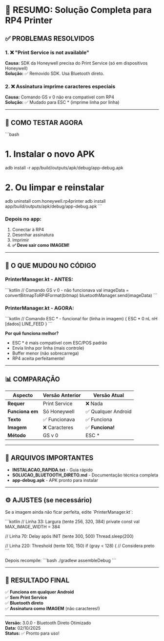 # 🎯 RESUMO: Solução Completa para RP4 Printer

## ✅ PROBLEMAS RESOLVIDOS

### 1. ❌ "Print Service is not available"
**Causa:** SDK da Honeywell precisa do Print Service (só em dispositivos Honeywell)  
**Solução:** ✅ Removido SDK. Usa Bluetooth direto.

### 2. ❌ Assinatura imprime caracteres especiais
**Causa:** Comando GS v 0 não era compatível com RP4  
**Solução:** ✅ Mudado para ESC * (imprime linha por linha)

---

## 🚀 COMO TESTAR AGORA

\`\`\`bash
# 1. Instalar o novo APK
adb install -r app/build/outputs/apk/debug/app-debug.apk

# 2. Ou limpar e reinstalar
adb uninstall com.honeywell.rp4printer
adb install app/build/outputs/apk/debug/app-debug.apk
\`\`\`

### Depois no app:
1. Conectar à RP4
2. Desenhar assinatura
3. Imprimir
4. **✅ Deve sair como IMAGEM!**

---

## 🔧 O QUE MUDOU NO CÓDIGO

### PrinterManager.kt - ANTES:
\`\`\`kotlin
// Comando GS v 0 - não funcionava
val imageData = convertBitmapToRP4Format(bitmap)
bluetoothManager.send(imageData)
\`\`\`

### PrinterManager.kt - AGORA:
\`\`\`kotlin
// Comando ESC * - funciona!
for (linha in imagem) {
    ESC * 0 nL nH [dados]
    LINE_FEED
}
\`\`\`

**Por quê funciona melhor?**
- ESC * é mais compatível com ESC/POS padrão
- Envia linha por linha (mais controle)
- Buffer menor (não sobrecarrega)
- RP4 aceita perfeitamente!

---

## 📊 COMPARAÇÃO

| Aspecto | Versão Anterior | Versão Atual |
|---------|----------------|--------------|
| **Requer** | Print Service | ❌ Nada |
| **Funciona em** | Só Honeywell | ✅ Qualquer Android |
| **Texto** | ✅ Funcionava | ✅ Funciona |
| **Imagem** | ❌ Caracteres | ✅ **Funciona!** |
| **Método** | GS v 0 | ESC * |

---

## 📁 ARQUIVOS IMPORTANTES

- **INSTALACAO_RAPIDA.txt** - Guia rápido
- **SOLUCAO_BLUETOOTH_DIRETO.md** - Documentação técnica completa
- **app-debug.apk** - APK pronto para instalar

---

## ⚙️ AJUSTES (se necessário)

Se a imagem ainda não ficar perfeita, edite \`PrinterManager.kt\`:

\`\`\`kotlin
// Linha 33: Largura (tente 256, 320, 384)
private const val MAX_IMAGE_WIDTH = 384

// Linha 70: Delay após INIT (tente 300, 500)
Thread.sleep(200)

// Linha 220: Threshold (tente 100, 150)
if (gray < 128) { // Considera preto
\`\`\`

Depois recompile:
\`\`\`bash
./gradlew assembleDebug
\`\`\`

---

## 🎉 RESULTADO FINAL

✅ **Funciona em qualquer Android**  
✅ **Sem Print Service**  
✅ **Bluetooth direto**  
✅ **Assinatura como IMAGEM** (não caracteres!)

---

**Versão:** 3.0.0 - Bluetooth Direto Otimizado  
**Data:** 02/10/2025  
**Status:** ✅ Pronto para uso!
